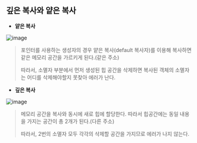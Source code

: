 ## 깊은 복사와 얕은 복사

- **얕은 복사**

![image](https://user-images.githubusercontent.com/80379900/113827915-cb943400-97be-11eb-9119-428f96577ec1.png)
> 포인터를 사용하는 생성자의 경우 얕은 복사(default 복사자)를 이용해 복사하면 같은 메모리 공간을 가르키게 된다.(같은 주소)
>
> 따라서, 소멸자 부분에서 먼저 생성된 힙 공간을 삭제하면 복사된 객체의 소멸자는 어디를 삭제해야할지 못찾아 에러가 난다.

- **깊은 복사**

![image](https://user-images.githubusercontent.com/80379900/113828784-ba97f280-97bf-11eb-9865-3b16c8f9bd74.png)
> 메모리 공간을 복사와 동시에 새로 힙에 할당한다. 따라서 힙공간에는 동일 내용을 가지는 공간이 총 2개가 된다.(다른 주소)
> 
> 따라서, 2번의 소멸자 모두 각각의 삭제할 공간을 가지므로 에러가 나지 않는다.
